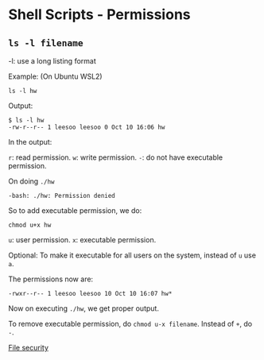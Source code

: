 # Shell Scripts - Permissions

## `ls -l filename`

-l: use a long listing format

Example:
(On Ubuntu WSL2)

```
ls -l hw
```

Output:
```
$ ls -l hw
-rw-r--r-- 1 leesoo leesoo 0 Oct 10 16:06 hw
```

In the output:

`r`: read permission.
`w`: write permission.
`-`: do not have executable permission.

On doing `./hw`

```
-bash: ./hw: Permission denied
```

So to add executable permission, we do:

```
chmod u+x hw
```

`u`: user permission.
`x`: executable permission.

Optional: To make it executable for all users on the system, instead of `u` use `a`.

The permissions now are:

```
-rwxr--r-- 1 leesoo leesoo 10 Oct 10 16:07 hw*
```

Now on executing `./hw`, we get proper output.

To remove executable permission, do `chmod u-x filename`. Instead of `+`, do `-`.

[File security](https://tldp.org/LDP/intro-linux/html/sect_03_04.html)